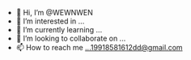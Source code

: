 - 👋 Hi, I’m @WEWNWEN
- 👀 I’m interested in ...
- 🌱 I’m currently learning ...
- 💞️ I’m looking to collaborate on ...
- 📫 How to reach me ...19918581612dd@gmail.com

<!---
WEWNWEN/WEWNWEN is a ✨ special ✨ repository because its `README.md` (this file) appears on your GitHub profile.
You can click the Preview link to take a look at your changes.
--->
